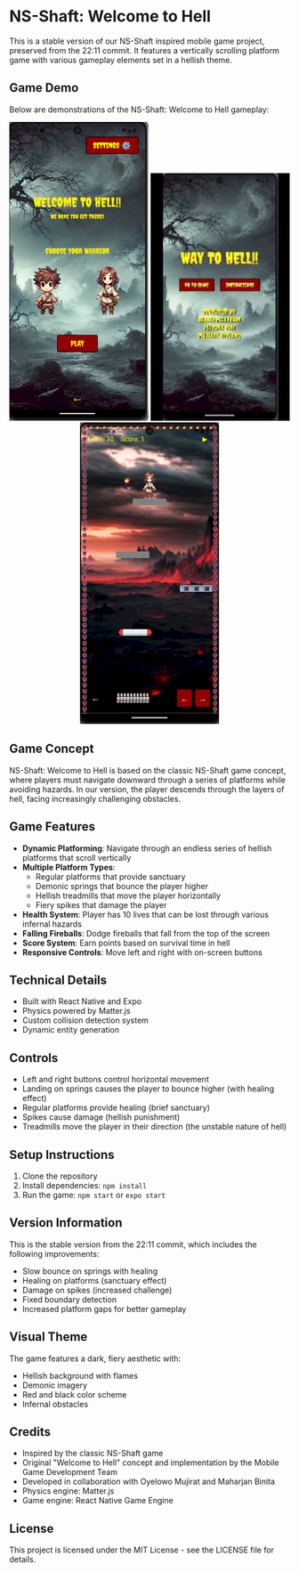 # NS-Shaft: Welcome to Hell

This is a stable version of our NS-Shaft inspired mobile game project, preserved from the 22:11 commit. It features a vertically scrolling platform game with various gameplay elements set in a hellish theme.

## Game Demo

Below are demonstrations of the NS-Shaft: Welcome to Hell gameplay:

<p align="center">
  <img src="assets/Welcome%20to%20Hell_Demo1.png" alt="Character Selection Screen" width="250" />
  <img src="assets/Welcome%20to%20Hell_Demo.gif" alt="Gameplay Demo" width="250" />
  <img src="assets/Welcome%20to%20Hell_Demo2.png" alt="Gameplay Screen" width="250" />
</p>

## Game Concept

NS-Shaft: Welcome to Hell is based on the classic NS-Shaft game concept, where players must navigate downward through a series of platforms while avoiding hazards. In our version, the player descends through the layers of hell, facing increasingly challenging obstacles.

## Game Features

- **Dynamic Platforming**: Navigate through an endless series of hellish platforms that scroll vertically
- **Multiple Platform Types**:
  - Regular platforms that provide sanctuary
  - Demonic springs that bounce the player higher
  - Hellish treadmills that move the player horizontally
  - Fiery spikes that damage the player
- **Health System**: Player has 10 lives that can be lost through various infernal hazards
- **Falling Fireballs**: Dodge fireballs that fall from the top of the screen
- **Score System**: Earn points based on survival time in hell
- **Responsive Controls**: Move left and right with on-screen buttons

## Technical Details

- Built with React Native and Expo
- Physics powered by Matter.js
- Custom collision detection system
- Dynamic entity generation

## Controls

- Left and right buttons control horizontal movement
- Landing on springs causes the player to bounce higher (with healing effect)
- Regular platforms provide healing (brief sanctuary)
- Spikes cause damage (hellish punishment)
- Treadmills move the player in their direction (the unstable nature of hell)

## Setup Instructions

1. Clone the repository
2. Install dependencies: `npm install`
3. Run the game: `npm start` or `expo start`

## Version Information

This is the stable version from the 22:11 commit, which includes the following improvements:
- Slow bounce on springs with healing
- Healing on platforms (sanctuary effect)
- Damage on spikes (increased challenge)
- Fixed boundary detection
- Increased platform gaps for better gameplay

## Visual Theme

The game features a dark, fiery aesthetic with:
- Hellish background with flames
- Demonic imagery
- Red and black color scheme
- Infernal obstacles

## Credits

- Inspired by the classic NS-Shaft game
- Original "Welcome to Hell" concept and implementation by the Mobile Game Development Team
- Developed in collaboration with Oyelowo Mujirat and Maharjan Binita
- Physics engine: Matter.js
- Game engine: React Native Game Engine

## License

This project is licensed under the MIT License - see the LICENSE file for details.
